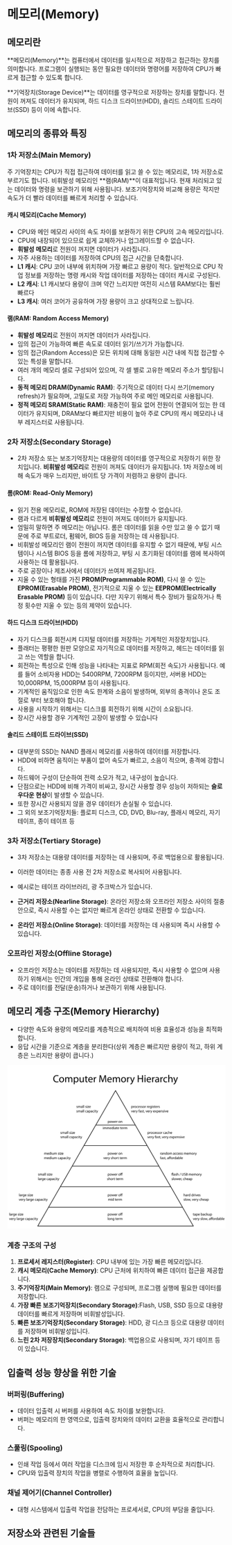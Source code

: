 # 메모리(Memory)


## 메모리란

**메모리(Memory)**는 컴퓨터에서 데이터를 일시적으로 저장하고 접근하는 장치를 의미합니다. 프로그램이 실행되는 동안 필요한 데이터와 명령어를 저장하여 CPU가 빠르게 접근할 수 있도록 합니다.

**기억장치(Storage Device)**는 데이터를 영구적으로 저장하는 장치를 말합니다. 전원이 꺼져도 데이터가 유지되며, 하드 디스크 드라이브(HDD), 솔리드 스테이트 드라이브(SSD) 등이 이에 속합니다.


## 메모리의 종류와 특징


### 1차 저장소(Main Memory)

주 기억장치는 CPU가 직접 접근하여 데이터를 읽고 쓸 수 있는 메모리로, 1차 저장소로 부르기도 합니다. 비휘발성 메모리인 **램(RAM)**이 대표적입니다. 현재 처리되고 있는 데이터와 명령을 보관하기 위해 사용됩니다. 보조기억장치와 비교해 용량은 작지만 속도가 더 빨라 데이터를 빠르게 처리할 수 있습니다.


#### 캐시 메모리(Cache Memory)

- CPU와 메인 메모리 사이의 속도 차이를 보완하기 위한 CPU의 고속 메모리입니다.
- CPU에 내장되어 있으므로 쉽게 교체하거나 업그레이드할 수 없습니다.
- **휘발성 메모리**로 전원이 꺼지면 데이터가 사라집니다.
- 자주 사용하는 데이터를 저장하여 CPU의 접근 시간을 단축합니다.
- **L1 캐시**: CPU 코어 내부에 위치하며 가장 빠르고 용량이 적다. 일반적으로 CPU 작업 정보를 저장하는 명령 캐시와 작업 데이터를 저장하는 데이터 캐시로 구성된다.
- **L2 캐시**: L1 캐시보다 용량이 크며 약간 느리지만 여전히 시스템 RAM보다는 훨씬 빠르다
- **L3 캐시**: 여러 코어가 공유하며 가장 용량이 크고 상대적으로 느립니다.


#### 램(RAM: Random Access Memory)

- **휘발성 메모리**로 전원이 꺼지면 데이터가 사라집니다.
- 임의 접근이 가능하여 빠른 속도로 데이터 읽기/쓰기가 가능합니다.
- 임의 접근(Random Access)은 모든 위치에 대해 동일한 시간 내에 직접 접근할 수 있는 특성을 말합니다.
- 여러 개의 메모리 셀로 구성되어 있으며, 각 셀 별로 고유한 메모리 주소가 할당됩니다.
- **동적 메모리 DRAM(Dynamic RAM)**: 주기적으로 데이터 다시 쓰기(memory refresh)가 필요하며, 고밀도로 저장 가능하여 주로 메인 메모리로 사용됩니다.
- **정적 메모리 SRAM(Static RAM)**: 재충전이 필요 없어 전원이 연결되어 있는 한 데이터가 유지되며, DRAM보다 빠르지만 비용이 높아 주로 CPU의 캐시 메모리나 내부 레지스터로 사용됩니다.


### 2차 저장소(Secondary Storage)

- 2차 저장소 또는 보조기억장치는 대용량의 데이터를 영구적으로 저장하기 위한 장치입니다. **비휘발성 메모리**로 전원이 꺼져도 데이터가 유지됩니다. 1차 저장소에 비해 속도가 매우 느리지만, 바이트 당 가격이 저렴하고 용량이 큽니다.


#### 롬(ROM: Read-Only Memory)

- 읽기 전용 메모리로, ROM에 저장된 데이터는 수정할 수 없습니다.
- 램과 다르게 **비휘발성 메모리**로 전원이 꺼져도 데이터가 유지됩니다.
- 엄밀히 말하면 주 메모리는 아닙니다. 롬은 데이터를 읽을 수만 있고 쓸 수 없기 때문에 주로 부트로더, 펌웨어, BIOS 등을 저장하는 데 사용됩니다.
- 비휘발성 메모리인 램이 전원이 꺼지면 데이터를 유지할 수 없기 때문에, 부팅 시스템이나 시스템 BIOS 등을 롬에 저장하고, 부팅 시 초기화된 데이터를 램에 복사하여 사용하는 데 활용됩니다.
- 주로 공장이나 제조사에서 데이터가 쓰여져 제공됩니다.
- 지울 수 있는 형태를 가진 **PROM(Programmable ROM)**, 다시 쓸 수 있는 **EPROM(Erasable PROM)**, 전기적으로 지울 수 있는 **EEPROM(Electrically Erasable PROM)** 등이 있습니다. 다만 지우기 위해서 특수 장비가 필요하거나 특정 횟수만 지울 수 있는 등의 제약이 있습니다.


#### 하드 디스크 드라이브(HDD)

- 자기 디스크를 회전시켜 디지털 데이터를 저장하는 기계적인 저장장치입니다.
- 플래터는 평평한 원판 모양으로 자기적으로 데이터를 저장하고, 헤드는 데이터를 읽고 쓰는 역할을 합니다.
- 회전하는 특성으로 인해 성능을 나타내는 지표로 RPM(회전 속도)가 사용됩니다. 예를 들어 소비자용 HDD는 5400RPM, 7200RPM 등이지만, 서버용 HDD는 10,000RPM, 15,000RPM 등이 사용됩니다.
- 기계적인 움직임으로 인한 속도 한계와 소음이 발생하며, 외부의 충격이나 온도 조절로 부터 보호해야 합니다.
- 사용을 시작하기 위해서는 디스크를 회전하기 위해 시간이 소요됩니다.
- 장시간 사용할 경우 기계적인 고장이 발생할 수 있습니다


#### 솔리드 스테이트 드라이브(SSD)

- 대부분의 SSD는 NAND 플래시 메모리를 사용하여 데이터를 저장합니다.
- HDD에 비하면 움직이는 부품이 없어 속도가 빠르고, 소음이 적으며, 충격에 강합니다.
- 하드웨어 구성이 단순하여 전력 소모가 적고, 내구성이 높습니다.
- 단점으로는 HDD에 비해 가격이 비싸고, 장시간 사용할 경우 성능이 저하되는 **슬로우다운 현상**이 발생할 수 있습니다.
- 또한 장시간 사용되지 않을 경우 데이터가 손실될 수 있습니다.
- 그 외의 보조기억장치들: 플로피 디스크, CD, DVD, Blu-ray, 플래시 메모리, 자기 테이프, 종이 테이프 등


### 3차 저장소(Tertiary Storage)

- 3차 저장소는 대용량 데이터를 저장하는 데 사용되며, 주로 백업용으로 활용됩니다.
- 이러한 데이터는 종종 사용 전 2차 저장소로 복사되어 사용됩니다.
- 예시로는 테이프 라이브러리, 광 주크박스가 있습니다.

- **근거리 저장소(Nearline Storage)**: 온라인 저장소와 오프라인 저장소 사이의 절충안으로, 즉시 사용할 수는 없지만 빠르게 온라인 상태로 전환할 수 있습니다.
- **온라인 저장소(Online Storage)**: 데이터를 저장하는 데 사용되며 즉시 사용할 수 있습니다.


### 오프라인 저장소(Offline Storage)

- 오프라인 저장소는 데이터를 저장하는 데 사용되지만, 즉시 사용할 수 없으며 사용하기 위해서는 인간의 개입을 통해 온라인 상태로 전환해야 합니다.
- 주로 데이터를 전달(운송)하거나 보관하기 위해 사용됩니다.


## 메모리 계층 구조(Memory Hierarchy)

- 다양한 속도와 용량의 메모리를 계층적으로 배치하여 비용 효율성과 성능을 최적화합니다.
- 응답 시간을 기준으로 계층을 분리한다(상위 계층은 빠르지만 용량이 적고, 하위 계층은 느리지만 용량이 큽니다.)

![Computer Memory Hierarchy](assets/ComputerMemoryHierarchy.svg.png)


### 계층 구조의 구성

1. **프로세서 레지스터(Register)**: CPU 내부에 있는 가장 빠른 메모리입니다.
2. **캐시 메모리(Cache Memory)**: CPU 근처에 위치하여 빠른 데이터 접근을 제공합니다.
3. **주기억장치(Main Memory)**: 램으로 구성되며, 프로그램 실행에 필요한 데이터를 저장합니다.
4. **가장 빠른 보조기억장치(Secondary Storage)**:Flash, USB, SSD 등으로 대용량 데이터를 빠르게 저장하며 비휘발성입니다.
5. **빠른 보조기억장치(Secondary Storage)**: HDD, 광 디스크 등으로 대용량 데이터를 저장하며 비휘발성입니다.
6. **느린 2차 저장장치(Secondary Storage)**: 백업용으로 사용되며, 자기 테이프 등이 있습니다.


## 입출력 성능 향상을 위한 기술


### 버퍼링(Buffering)

- 데이터 입출력 시 버퍼를 사용하여 속도 차이를 보완합니다.
- 버퍼는 메모리의 한 영역으로, 입출력 장치와의 데이터 교환을 효율적으로 관리합니다.


### 스풀링(Spooling)

- 인쇄 작업 등에서 여러 작업을 디스크에 임시 저장한 후 순차적으로 처리합니다.
- CPU와 입출력 장치의 작업을 병렬로 수행하여 효율을 높입니다.


### 채널 제어기(Channel Controller)

- 대형 시스템에서 입출력 작업을 전담하는 프로세서로, CPU의 부담을 줄입니다.


## 저장소와 관련된 기술들

